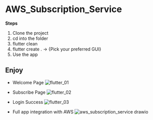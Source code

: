 # AWS_Subscription_Service

**Steps**
1. Clone the project
2. cd into the folder
3. flutter clean
4. flutter create . 
  -> {Pick your preferred GUI}
5. Use the app

## Enjoy

- Welcome Page
![flutter_01](https://user-images.githubusercontent.com/30655517/172448395-abf47cd0-515d-4307-b8af-09fdbdc24289.png)

- Subscribe Page
![flutter_02](https://user-images.githubusercontent.com/30655517/172448507-d62363e3-89c1-485d-9550-5743f41063aa.png)

- Login Success
![flutter_03](https://user-images.githubusercontent.com/30655517/172448541-11889b95-dec2-443c-914b-7364fb0f02b5.png)


- Full app integration with AWS
![aws_subscription_service drawio](https://user-images.githubusercontent.com/30655517/172448593-ae7aa04c-6520-45fb-9063-2798a25ab4b4.png)

